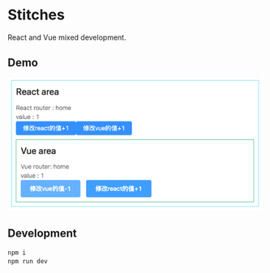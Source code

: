 # Stitches

React and Vue mixed development.

## Demo

![image](./demo.png)

## Development

```bash
npm i
npm run dev
```
